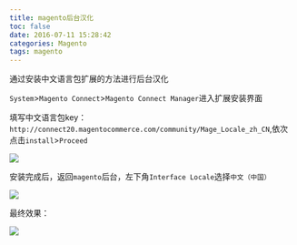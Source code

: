 ```yaml
---
title: magento后台汉化
toc: false
date: 2016-07-11 15:28:42
categories: Magento
tags: magento
---
```



通过安装中文语言包扩展的方法进行后台汉化


<!--more-->

`System`>`Magento Connect`>`Magento Connect Manager`进入扩展安装界面

填写中文语言包key：`http://connect20.magentocommerce.com/community/Mage_Locale_zh_CN`,依次点击`install`>`Proceed`

![](http://o9xbyqajf.bkt.clouddn.com/images/1468222130207.png)

安装完成后，返回`magento`后台，左下角`Interface Locale`选择`中文（中国）`

![](http://o9xbyqajf.bkt.clouddn.com/images/1468222693785.png)

最终效果：

![](http://o9xbyqajf.bkt.clouddn.com/images/1468222311724.png)

